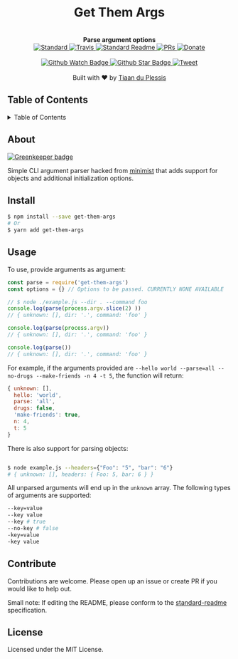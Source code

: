 <div align="center">
  <h1 align="center">Get Them Args</h1>
  <br>
  <strong>Parse argument options</strong>
  <br>
  <div align="center">
    <a href="https://github.com/feross/standard">
      <img src="https://img.shields.io/badge/code%20style-standard-brightgreen.svg?style=flat-square" alt="Standard" />
    </a>
    <a href="https://travis-ci.org/tiaanduplessis/get-them-args">
      <img src="https://img.shields.io/travis/tiaanduplessis/get-them-args/master.svg?style=flat-square" alt="Travis" />
    </a>
    <a href="https://github.com/RichardLitt/standard-readme)">
      <img src="https://img.shields.io/badge/standard--readme-OK-green.svg?style=flat-square" alt="Standard Readme" />
    </a>
    <a href="http://makeapullrequest.com">
    <img src="https://img.shields.io/badge/PRs-welcome-brightgreen.svg?style=flat-square" alt="PRs" />
  </a>
  <a href="https://www.paypal.me/tiaanduplessis/1">
    <img src="https://img.shields.io/badge/$-support-green.svg?style=flat-square" alt="Donate" />
  </a>
  </div>
</div>
<br>
<div align="center">
  <a href="https://github.com/tiaanduplessis/sep-prop/watchers">
    <img src="https://img.shields.io/github/watchers/tiaanduplessis/sep-prop.svg?style=social" alt="Github Watch Badge" />
  </a>
  <a href="https://github.com/tiaanduplessis/sep-prop/stargazers">
    <img src="https://img.shields.io/github/stars/tiaanduplessis/sep-prop.svg?style=social" alt="Github Star Badge" />
  </a>
  <a href="https://twitter.com/intent/tweet?text=Check%20out%20sep-prop!%20https://github.com/tiaanduplessis/sep-prop%20%F0%9F%91%8D">
    <img src="https://img.shields.io/twitter/url/https/github.com/tiaanduplessis/sep-prop.svg?style=social" alt="Tweet" />
  </a>
</div>
<br>
<div align="center">
  Built with ❤︎ by <a href="http://tiaanduplessis.co.za">Tiaan du Plessis</a>
</div>

<h2>Table of Contents</h2>
<details>
  <summary>Table of Contents</summary>
  <li><a href="#about">About</a></li>
  <li><a href="#install">Install</a></li>
  <li><a href="#usage">Usage</a></li>
  <li><a href="#contribute">Contribute</a></li>
  <li><a href="#license">License</a></li>
</details>

## About

[![Greenkeeper badge](https://badges.greenkeeper.io/tiaanduplessis/get-them-args.svg)](https://greenkeeper.io/)

Simple CLI argument parser hacked from [minimist](https://github.com/substack/minimist) that adds support for objects and additional initialization options.

## Install

```sh
$ npm install --save get-them-args
# Or
$ yarn add get-them-args
```

## Usage
To use, provide arguments as argument:

```js
const parse = require('get-them-args')
const options = {} // Options to be passed. CURRENTLY NONE AVAILABLE

// $ node ./example.js --dir . --command foo
console.log(parse(process.argv.slice(2) ))
// { unknown: [], dir: '.', command: 'foo' }

console.log(parse(process.argv))
// { unknown: [], dir: '.', command: 'foo' }

console.log(parse())
// { unknown: [], dir: '.', command: 'foo' }

```

For example, if the arguments provided are `--hello world --parse=all --no-drugs --make-friends -n 4 -t 5`, the function will return:

```js
{ unknown: [],
  hello: 'world',
  parse: 'all',
  drugs: false,
  'make-friends': true,
  n: 4,
  t: 5
}

```

There is also support for parsing objects:

```sh

$ node example.js --headers={"Foo": "5", "bar": "6"}
# { unknown: [], headers: { Foo: 5, bar: 6 } }

```

All unparsed arguments will end up in the `unknown` array. The following types of arguments are supported:

```sh
--key=value
--key value
--key # true
--no-key # false
-key=value
-key value
```
## Contribute

Contributions are welcome. Please open up an issue or create PR if you would like to help out.

Small note: If editing the README, please conform to the [standard-readme](https://github.com/RichardLitt/standard-readme) specification.

## License

Licensed under the MIT License.
